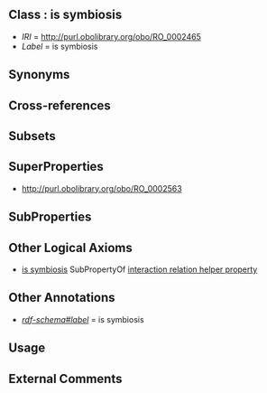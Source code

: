 
## Class : is symbiosis

 * *IRI* = http://purl.obolibrary.org/obo/RO_0002465
 * *Label* = is symbiosis

## Synonyms


## Cross-references


## Subsets


## SuperProperties

 * <http://purl.obolibrary.org/obo/RO_0002563>

## SubProperties


## Other Logical Axioms

 * [is symbiosis](../../RO/65/RO_0002465.md) SubPropertyOf [interaction relation helper property](../../RO/63/RO_0002563.md)

## Other Annotations

 * *[rdf-schema#label](../../el/rdf-schema#label.md)* = is symbiosis

## Usage


## External Comments

